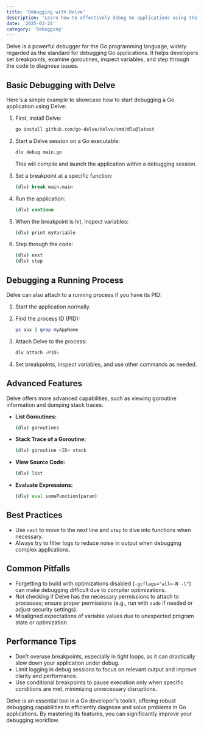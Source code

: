 ```yaml
---
title: 'Debugging with Delve'
description: 'Learn how to effectively debug Go applications using the Delve debugger with practical examples.'
date: '2025-03-24'
category: 'Debugging'
---
```


Delve is a powerful debugger for the Go programming language, widely regarded as the standard for debugging Go applications. It helps developers set breakpoints, examine goroutines, inspect variables, and step through the code to diagnose issues.

## Basic Debugging with Delve

Here's a simple example to showcase how to start debugging a Go application using Delve:

1. First, install Delve:

   ```sh
   go install github.com/go-delve/delve/cmd/dlv@latest
   ```

2. Start a Delve session on a Go executable:

   ```sh
   dlv debug main.go
   ```

   This will compile and launch the application within a debugging session.

3. Set a breakpoint at a specific function:

   ```sh
   (dlv) break main.main
   ```

4. Run the application:

   ```sh
   (dlv) continue
   ```

5. When the breakpoint is hit, inspect variables:

   ```sh
   (dlv) print myVariable
   ```

6. Step through the code:

   ```sh
   (dlv) next
   (dlv) step
   ```

## Debugging a Running Process

Delve can also attach to a running process if you have its PID:

1. Start the application normally.

2. Find the process ID (PID):

   ```sh
   ps aux | grep myAppName
   ```

3. Attach Delve to the process:

   ```sh
   dlv attach <PID>
   ```

4. Set breakpoints, inspect variables, and use other commands as needed.

## Advanced Features

Delve offers more advanced capabilities, such as viewing goroutine information and dumping stack traces:

- **List Goroutines:**

  ```sh
  (dlv) goroutines
  ```

- **Stack Trace of a Goroutine:**

  ```sh
  (dlv) goroutine <ID> stack
  ```

- **View Source Code:**

  ```sh
  (dlv) list
  ```

- **Evaluate Expressions:**

  ```sh
  (dlv) eval someFunction(param)
  ```

## Best Practices

- Use `next` to move to the next line and `step` to dive into functions when necessary.
- Always try to filter logs to reduce noise in output when debugging complex applications.

## Common Pitfalls

- Forgetting to build with optimizations disabled (`-gcflags="all=-N -l"`) can make debugging difficult due to compiler optimizations.
- Not checking if Delve has the necessary permissions to attach to processes; ensure proper permissions (e.g., run with `sudo` if needed or adjust security settings).
- Misaligned expectations of variable values due to unexpected program state or optimization.

## Performance Tips

- Don’t overuse breakpoints, especially in tight loops, as it can drastically slow down your application under debug.
- Limit logging in debug sessions to focus on relevant output and improve clarity and performance.
- Use conditional breakpoints to pause execution only when specific conditions are met, minimizing unnecessary disruptions.

Delve is an essential tool in a Go developer's toolkit, offering robust debugging capabilities to efficiently diagnose and solve problems in Go applications. By mastering its features, you can significantly improve your debugging workflow.